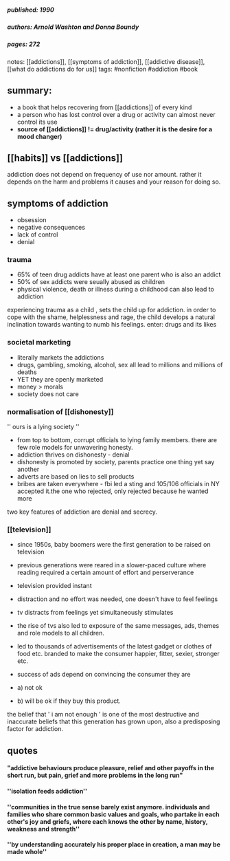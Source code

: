 ##### published: 1990
##### authors: Arnold Washton and Donna Boundy
##### pages: 272

notes: [[addictions]], [[symptoms of addiction]], [[addictive disease]], [[what do addictions do for us]]
tags: #nonfiction #addiction #book


## summary: 
- a book that helps recovering from [[addictions]] of every kind 
- a person who has lost control over a drug or activity can almost never control its use
- **source of [[addictions]] != drug/activity (rather it is the desire for a mood changer)** 




## [[habits]] vs [[addictions]]

addiction does not depend on frequency of use nor amount. 
rather it depends on the harm and problems it causes and your reason for doing so.



## symptoms of addiction

- obsession
- negative consequences
- lack of control
- denial


### trauma 

- 65% of teen drug addicts have at least one parent who is also an addict
- 50% of sex addicts were seually abused as children 
- physical violence, death or illness during a childhood can also lead to addiction

experiencing trauma as a child , sets the child up for addiction. in order to cope with the shame, helplessness and rage, the child develops a natural inclination towards wanting to numb his feelings. enter: drugs and its likes


### societal marketing  

- literally markets the addictions
- drugs, gambling, smoking, alcohol, sex all lead to millions and millions of deaths
- YET they are openly marketed
- money > morals
- society does not care


### normalisation of [[dishonesty]]

'' ours is a lying society ''

- from top to bottom, corrupt officials to lying family members. there are few role models for unwavering honesty.
- addiction thrives on dishonesty - denial
- dishonesty is promoted by society, parents practice one thing yet say another
- adverts are based on lies to sell products
- bribes are taken everywhere - fbi led a sting and 105/106 officials in NY accepted it.the one who rejected, only rejected because he wanted more

two key features of addiction are denial and secrecy. 

### [[television]]

- since 1950s, baby boomers were the first generation to be raised on television
- previous generations were reared in a slower-paced culture where reading required a certain amount of effort and perserverance 
- television provided instant 
- distraction and no effort was needed, one doesn't have to feel feelings
- tv distracts from feelings yet simultaneously stimulates 

- the rise of tvs also led to exposure of the same messages, ads, themes and role models to all children.
- led to thousands of advertisements of the latest gadget or clothes of food etc. branded to make the consumer happier, fitter, sexier, stronger etc.
- success of ads depend on convincing the consumer they are 
- a) not ok
- b) will be ok if they buy this product.

the belief that ' i am not enough ' is one of the most destructive and inaccurate beliefs that this generation has grown upon, also a predisposing factor for addiction.







## quotes 


#### "addictive behaviours produce pleasure, relief and other payoffs in the short run, but pain, grief and more problems in the long run"


#### ''isolation feeds addiction''

#### ''communities in the true sense barely exist anymore. individuals and families who share common basic values and goals, who partake in each other's joy and griefs, where each knows the other by name, history, weakness and strength''

#### ''by understanding accurately his proper place in creation, a man may be made whole''

